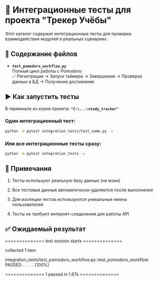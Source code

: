 # 🧩 Интеграционные тесты для проекта "Трекер Учёбы"

Этот каталог содержит интеграционные тесты для проверки взаимодействия модулей в реальных сценариях.

## 📁 Содержание файлов

- **`test_pomodoro_workflow.py`**  
  Полный цикл работы с Pomodoro:  
  ✅ Регистрация → Запуск таймера → Завершение → Проверка данных в БД → Получение достижения

## ▶️ Как запустить тесты

В терминале из корня проекта: **`"C:\...\study_tracker"`**
### Один интеграционный тест:
```bash
python -m pytest integration_tests/test_name.py -v
```
### Или все интеграционные тесты сразу:
```bash
python -m pytest integration_tests -v
```

## 📝 Примечания
1. Тесты используют реальную базу данных (не моки)

2. Все тестовые данные автоматически удаляются после выполнения

3. Для изоляции тестов используются уникальные имена пользователей

4. Тесты не требуют интернет-соединения для работы API

## ✅ Ожидаемый результат

============== test session starts ==============

collected 1 item

integration_tests/test_pomodoro_workflow.py::test_pomodoro_workflow PASSED . . . . . [100%]

============== 1 passed in 1.67s ==============